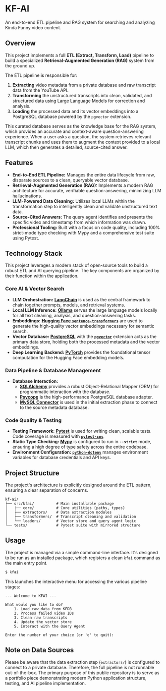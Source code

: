 # KF-AI

An end-to-end ETL pipeline and RAG system for searching and analyzing Kinda Funny video content.

## Overview

This project implements a full **ETL (Extract, Transform, Load)** pipeline to build a specialized **Retrieval-Augmented Generation (RAG)** system from the ground up.

The ETL pipeline is responsible for:
1.  **Extracting** video metadata from a private database and raw transcript data from the YouTube API.
2.  **Transforming** the unstructured transcripts into clean, validated, and structured data using Large Language Models for correction and analysis.
3.  **Loading** the processed data and its vector embeddings into a PostgreSQL database powered by the `pgvector` extension.

This curated database serves as the knowledge base for the RAG system, which provides an accurate and context-aware question-answering experience. When a user asks a question, the system retrieves relevant transcript chunks and uses them to augment the context provided to a local LLM, which then generates a detailed, source-cited answer.

## Features

-   **End-to-End ETL Pipeline:** Manages the entire data lifecycle from raw, disparate sources to a clean, queryable vector database.
-   **Retrieval-Augmented Generation (RAG):** Implements a modern RAG architecture for accurate, verifiable question-answering, minimizing LLM hallucinations.
-   **LLM-Powered Data Cleaning:** Utilizes local LLMs within the transformation step to intelligently clean and validate unstructured text data.
-   **Source-Cited Answers:** The query agent identifies and presents the specific video and timestamp from which information was drawn.
-   **Professional Tooling:** Built with a focus on code quality, including 100% strict-mode type checking with Mypy and a comprehensive test suite using Pytest.
## Technology Stack

This project leverages a modern stack of open-source tools to build a robust ETL and AI querying pipeline. The key components are organized by their function within the application.

### Core AI & Vector Search

-   **LLM Orchestration:** [**LangChain**](https://www.langchain.com/) is used as the central framework to chain together prompts, models, and retrieval systems.
-   **Local LLM Inference:** [**Ollama**](https://ollama.com/) serves the large language models locally for all text cleaning, analysis, and question-answering tasks.
-   **Embeddings:** [**Hugging Face `sentence-transformers`**](https://huggingface.co/sentence-transformers) are used to generate the high-quality vector embeddings necessary for semantic search.
-   **Vector Database:** [**PostgreSQL**](https://www.postgresql.org/) with the [**`pgvector`**](https://github.com/pgvector/pgvector) extension acts as the primary data store, holding both the processed metadata and the vector embeddings.
-   **Deep Learning Backend:** [**PyTorch**](https://pytorch.org/) provides the foundational tensor computation for the Hugging Face embedding models.

### Data Pipeline & Database Management

-   **Database Interaction:**
    -   [**SQLAlchemy**](https://www.sqlalchemy.org/) provides a robust Object-Relational Mapper (ORM) for programmatic interaction with the database.
    -   [**Psycopg**](https://www.psycopg.org/psycopg3/) is the high-performance PostgreSQL database adapter.
    -   [**MySQL Connector**](https://dev.mysql.com/doc/connector-python/en/) is used in the initial extraction phase to connect to the source metadata database.

### Code Quality & Testing

-   **Testing Framework:** [**Pytest**](https://pytest.org/) is used for writing clean, scalable tests. Code coverage is measured with [**`pytest-cov`**](https://pytest-cov.readthedocs.io/en/latest/).
-   **Static Type Checking:** [**Mypy**](http://mypy-lang.org/) is configured to run in **`--strict`** mode, ensuring a high degree of type safety across the entire codebase.
-   **Environment Configuration:** [**`python-dotenv`**](https://github.com/theskumar/python-dotenv) manages environment variables for database credentials and API keys.

## Project Structure

The project's architecture is explicitly designed around the ETL pattern, ensuring a clear separation of concerns.

```
kf-ai/
├── src/kfai/          # Main installable package
│   ├── core/          # Core utilities (paths, types)
│   ├── extractors/    # Data extraction modules
│   ├── transformers/  # Transcript cleaning and validation
│   └── loaders/       # Vector store and query agent logic
└── tests/             # Pytest suite with mirrored structure
```

## Usage

The project is managed via a simple command-line interface. It's designed to be run as an installed package, which registers a clean `kfai` command as the main entry point.

```bash
$ kfai
```

This launches the interactive menu for accessing the various pipeline stages:

```text
--- Welcome to KFAI ---

What would you like to do?
    1. Load raw data from KFDB
    2. Process failed video IDs
    3. Clean raw transcripts
    4. Update the vector store
    5. Interact with the Query Agent

Enter the number of your choice (or 'q' to quit):
```

## Note on Data Sources

Please be aware that the data extraction step (`extractors/`) is configured to connect to a private database. Therefore, the full pipeline is not runnable out-of-the-box. The primary purpose of this public repository is to serve as a portfolio piece demonstrating modern Python application structure, testing, and AI pipeline implementation.
